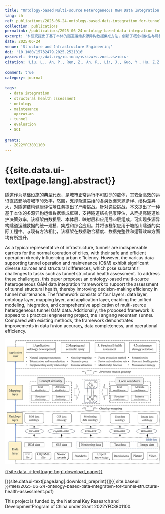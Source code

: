```yaml
---
title: "Ontology-based Multi-source Heterogeneous O&M Data Integration Framework for Tunnel Structural Health Assessment"
lang: zh
ref: publications/2025-06-24-ontology-based-data-integration-for-tunnel-structural-health-assessment
collection: publications
permalink: /publications/2025-06-24-ontology-based-data-integration-for-tunnel-structural-health-assessment
excerpt: '本研究提出了基于本体的隧道运维多源异构数据集成方法，创新了概念相似性与局部置信度映射方法，通过模糊评价实现了隧道健康的高效评估与运维。'
date: 2025-06-24
venue: 'Structure and Infrastructure Engineering'
doi: '10.1080/15732479.2025.2521016'
paperurl: 'http://doi.org/10.1080/15732479.2025.2521016'
citation: 'Liu, L., An, P., Ren, Z., An, R., Lin, J., Guo, Y., Hu, Z.Z.* (2025). Ontology-based Multi-source Heterogeneous O&M Data Integration Framework for Tunnel Structural Health Assessment. <i>Structure and Infrastructure Engineering</i>, 1-21. doi: 10.1080/15732479.2025.2521016'

comment: true
category: journal

tags: 
  - data integration
  - structural health assessment
  - ontology
  - maintenance
  - operation
  - tunnel
  - evaluation
  - SCI

grants:
  - 2022YFC3801100
---
```


{{site.data.ui-text[page.lang].abstract}}
====

隧道作为基础设施的典型代表，是城市正常运行不可缺少的载体，其安全高效的运行直接影响着城市的效率。然而，支撑隧道运维的各类数据来源多样、结构差异大，对隧道结构健康评估等任务提出了严峻挑战。针对这些挑战，本文提出了一种基于本体的多源异构运维数据集成框架，支持隧道结构健康评估，从而提高隧道维护决策效率。该框架由数据层、本体层、映射层和应用层四层组成，可实现多源异构隧道运维数据的统一建模、集成和综合应用。并将该框架应用于塘朗山隧道的实际工程中。与现有方法相比，该框架在数据融合精度、数据完整性和运营效率方面均有所提升。

As a typical representative of infrastructure, tunnels are indispensable carriers for the normal operation of cities, with their safe and efficient operation directly influencing urban efficiency. However, the various data supporting tunnel operation and maintenance (O&M) exhibit significant diverse sources and structural differences, which pose substantial challenges to tasks such as tunnel structural health assessment. To address these challenges, this paper proposes an ontology-based multi-source heterogeneous O&M data integration framework to support the assessment of tunnel structural health, thereby improving decision-making efficiency in tunnel maintenance. The framework consists of four layers: data layer, ontology layer, mapping layer, and application layer, enabling the unified modeling, integration, and comprehensive application of multi-source heterogeneous tunnel O&M data. Additionally, the proposed framework is applied to a practical engineering project, the Tanglang Mountain Tunnel. Compared with existing methods, the framework demonstrates improvements in data fusion accuracy, data completeness, and operational efficiency.

![graphical abstract](/images/2025-06-24-ontology-based-data-integration-for-tunnel-structural-health-assessment-ga.png)

[{{site.data.ui-text[page.lang].download_paper}}]({{page.paperurl}})

[{{site.data.ui-text[page.lang].download_preprint}}]({{ site.baseurl }}/files/2025-06-24-ontology-based-data-integration-for-tunnel-structural-health-assessment.pdf)

This project is funded by the National Key Research and DevelopmentProgram of China under Grant 2022YFC3801100.